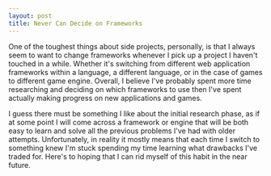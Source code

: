 ```yaml
---
layout: post
title: Never Can Decide on Frameworks
---
```


One of the toughest things about side projects, personally, is that I always seem to want to change frameworks whenever I pick up a project I haven't touched in a while. Whether it's switching from different web application frameworks within a language, a different language, or in the case of games to different game engine. Overall, I believe I've probably spent more time researching and deciding on which frameworks to use then I've spent actually making progress on new applications and games.

I guess there must be something I like about the initial research phase, as if at some point I will come across a framework or engine that will be both easy to learn and solve all the previous problems I've had with older attempts. Unfortunately, in reality it mostly means that each time I switch to something knew I'm stuck spending my time learning what drawbacks I've traded for. Here's to hoping that I can rid myself of this habit in the near future.
